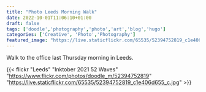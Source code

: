 ```yaml
---
title: "Photo Leeds Morning Walk"
date: 2022-10-01T11:06:10+01:00
draft: false
tags: ['doodle','photography','photo','art','blog','hugo']
categories: ['Creative', 'Photo','Photography']
featured_image: "https://live.staticflickr.com/65535/52394752819_c1e406d655_c.jpg"
---
```


Walk to the office last Thursday morning in Leeds.

{{< flickr "Leeds"
           "Inktober 2021 52 Waves"
           "https://www.flickr.com/photos/doodle_m/52394752819"
           "https://live.staticflickr.com/65535/52394752819_c1e406d655_c.jpg" >}}

